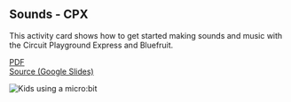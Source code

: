 ## Sounds - CPX

This activity card shows how to get started making sounds and music with the Circuit Playground Express and Bluefruit.

[PDF](http://microblocks.fun/assets/pdf/cards/cpx_Sounds.pdf)
<br>
[Source (Google Slides)](https://docs.google.com/presentation/d/1lK_Fxu-VTjw_nZFWtulIPt26NDwfGYLR_nOk1NPwWnE)

![Kids using a micro:bit](thumbnail.png)
